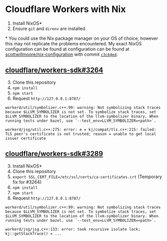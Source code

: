 # Cloudflare Workers with Nix

1. Install NixOS\*
2. Ensure `git` and `direnv` are installed

\* You could use the Nix package manager on your OS of choice, however this may not replicate the problems encountered. My exact NixOS configuration can be found at configuration can be found at [scottwillmoore/nix-configuration](https://github.com/scottwillmoore/nix-configuration) with commit [`c3c64ed`](https://github.com/scottwillmoore/nix-configuration/tree/c3c64ed0cdafa34a7a8156ac70c1a34c884e064e).

## [cloudflare/workers-sdk#3264](https://github.com/cloudflare/workers-sdk/issues/3264)

3. Clone this repository
4. `npm install`
5. `npm start`
6. Request `http://127.0.0.1:8787/`

```
workerd/util/symbolizer.c++:99: warning: Not symbolizing stack traces because $LLVM_SYMBOLIZER is not set. To symbolize stack traces, set $LLVM_SYMBOLIZER to the location of the llvm-symbolizer binary. When running tests under bazel, use `--test_env=LLVM_SYMBOLIZER=<path>`.

workerd/jsg/util.c++:275: error: e = kj/compat/tls.c++:215: failed: TLS peer's certificate is not trusted; reason = unable to get local issuer certificate
```

## [cloudflare/workers-sdk#3289](https://github.com/cloudflare/workers-sdk/issues/3289)

3. Install NixOS\*
4. Clone this repository
5. `export SSL_CERT_FILE=/etc/ssl/certs/ca-certificates.crt` (Temporary fix for #3264)
6. `npm install`
7. `npm start`
8. Request `http://127.0.0.1:8787/`

```
workerd/util/symbolizer.c++:99: warning: Not symbolizing stack traces because $LLVM_SYMBOLIZER is not set. To symbolize stack traces, set $LLVM_SYMBOLIZER to the location of the llvm-symbolizer binary. When running tests under bazel, use `--test_env=LLVM_SYMBOLIZER=<path>`.

workerd/jsg/jsg.c++:133: error: took recursive isolate lock; kj::getStackTrace() = ...
```
